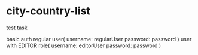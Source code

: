 # city-country-list

test task

basic auth
regular user(
username: regularUser
password: password
)
user with EDITOR role(
username: editorUser
password: password
)
